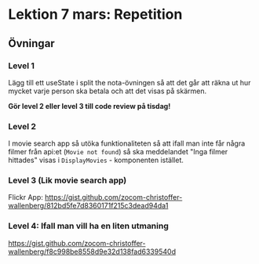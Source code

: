 # Lektion 7 mars: Repetition

## Övningar

### Level 1

Lägg till ett useState i split the nota-övningen så att det går att räkna ut hur mycket varje person ska betala och att det visas på skärmen.

**Gör level 2 eller level 3 till code review på tisdag!**

### Level 2

I movie search app så utöka funktionaliteten så att ifall man inte får några filmer från api:et (`Movie not found`) så ska meddelandet "Inga filmer hittades" visas i `DisplayMovies` - komponenten istället.

### Level 3 (Lik movie search app)

Flickr App: https://gist.github.com/zocom-christoffer-wallenberg/812bd5fe7d8360171f215c3dead94da1

### Level 4: Ifall man vill ha en liten utmaning

https://gist.github.com/zocom-christoffer-wallenberg/f8c998be8558d9e32d138fad6339540d
